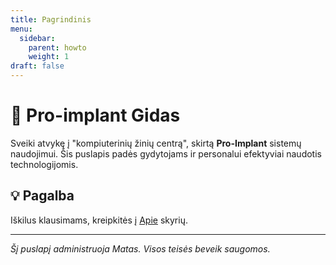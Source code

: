 ```yaml
---
title: Pagrindinis
menu:
  sidebar:
    parent: howto
    weight: 1
draft: false
---
```


# 🦷 Pro-implant Gidas

Sveiki atvykę į "kompiuterinių žinių centrą", skirtą **Pro-Implant**  sistemų naudojimui. Šis puslapis padės gydytojams ir personalui efektyviai naudotis technologijomis.



## 💡 Pagalba

Iškilus klausimams, kreipkitės į [Apie](pro-implant.md) skyrių.

---
_Šį puslapį administruoja Matas. Visos teisės beveik saugomos._
